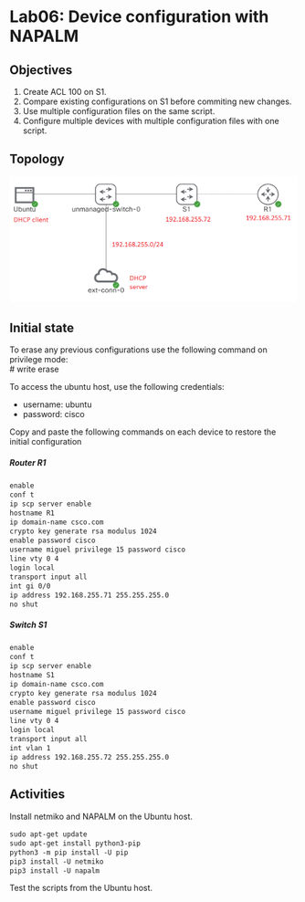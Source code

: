 # Lab06: Device configuration with NAPALM   

## Objectives

1. Create ACL 100 on S1.
2. Compare existing configurations on S1 before commiting new changes.
3. Use multiple configuration files on the same script.
4. Configure multiple devices with multiple configuration files with one script.

## Topology

![Topology](/lab06/lab06.PNG)

## Initial state

To erase any previous configurations use the following command on privilege mode:  
\# write erase  

To access the ubuntu host, use the following credentials:
- username: ubuntu
- password: cisco

Copy and paste the following commands on each device to restore the initial configuration

##### Router R1
    enable
    conf t
    ip scp server enable 
    hostname R1
    ip domain-name csco.com
    crypto key generate rsa modulus 1024
    enable password cisco
    username miguel privilege 15 password cisco
    line vty 0 4
    login local
    transport input all
    int gi 0/0
    ip address 192.168.255.71 255.255.255.0
    no shut

##### Switch S1
    enable
    conf t
    ip scp server enable 
    hostname S1
    ip domain-name csco.com
    crypto key generate rsa modulus 1024
    enable password cisco
    username miguel privilege 15 password cisco
    line vty 0 4
    login local
    transport input all
    int vlan 1
    ip address 192.168.255.72 255.255.255.0
    no shut

## Activities
Install netmiko and NAPALM on the Ubuntu host.

    sudo apt-get update
    sudo apt-get install python3-pip
    python3 -m pip install -U pip
    pip3 install -U netmiko
    pip3 install -U napalm
    
Test the scripts from the Ubuntu host.